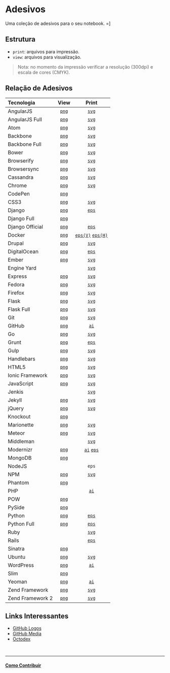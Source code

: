 # Adesivos

Uma coleção de adesivos para o seu notebook. =]

## Estrutura

* `print`: arquivos para impressão.
* `view`: arquivos para visualização.

> Nota: no momento da impressão verificar a resolução (300dpi) e escala de cores (CMYK).

## Relação de Adesivos

| Tecnologia        | View                             | Print                                                                         |
|:------------------|:--------------------------------:|:-----------------------------------------------------------------------------:|
| AngularJS         | [`png`](view/angularjs.png)      | [`svg`](print/angularjs.svg)                                                  |
| AngularJS Full    | [`png`](view/angularjs-full.png) | [`svg`](print/angularjs-full.svg)                                             |
| Atom              | [`png`](view/atom.png)           | [`svg`](print/atom.svg)                                                       |
| Backbone          | [`png`](view/backbone.png)       | [`svg`](print/backbone.svg)                                                   |
| Backbone Full     | [`png`](view/backbone-full.png)  | [`svg`](print/backbone-full.svg)                                              |
| Bower             | [`png`](view/bower.png)          | [`svg`](print/bower.svg)                                                    |
| Browserify        | [`png`](view/browserify.png)     | [`svg`](print/browserify.svg)                                                      |
| Browsersync       | [`png`](view/browsersync.png)    | [`svg`](print/browsersync.svg)                                                |
| Cassandra         | [`png`](view/cassandra.png)      | [`svg`](print/cassandra.svg)                                                  |
| Chrome            | [`png`](view/chrome.png)         | [`svg`](print/chrome.svg)                                                     |
| CodePen           | [`png`](view/codepen.png)        |                                                                               |
| CSS3              | [`png`](view/css3.png)           | [`svg`](print/CSS3.svg)                                                       |
| Django            | [`png`](view/django_symbol.png)  | [`eps`](print/django_symbol.eps)                                              |
| Django Full       | [`png`](view/django_full.png)    |                                                                               |
| Django Official   | [`png`](view/django_official.png)| [`eps`](print/django_official.eps)                                            |
| Docker            | [`png`](view/docker-vertical.png)| [`eps(V)`](print/docker-vertical.eps) [`eps(H)`](print/docker-horizontal.eps) |
| Drupal            | [`png`](view/drupal.png)         | [`svg`](print/drupal.svg)                                                     |
| DigitalOcean      | [`png`](view/digitalocean.png)   | [`eps`](print/digitalocean.eps)                                               |
| Ember             | [`png`](view/ember.png)          | [`svg`](print/ember.svg)                                                      |
| Engine Yard       |                                  | [`svg`](print/engine-yard.svg)                                                |
| Express           | [`png`](view/express.png)        | [`svg`](print/express.svg)                                                    |
| Fedora            | [`png`](view/fedora.png)         | [`svg`](print/fedora.svg)                                                     |
| Firefox           | [`png`](view/firefox.png)        | [`svg`](print/firefox-logo.svg)                                               |
| Flask             | [`png`](view/flask.png)          | [`svg`](print/flask.svg)                                                      |
| Flask Full        | [`png`](view/flask-full.png)     | [`svg`](print/flask-full.svg)                                                 |
| Git               | [`png`](view/git.png)            | [`svg`](print/Git-logo.svg)                                                   |
| GitHub            | [`png`](view/github.png)         | [`ai`](print/github.ai)                                                       |
| Go                | [`png`](view/gopher.png)         | [`svg`](print/gopher.svg)                                                     |
| Grunt             | [`png`](view/grunt.png)          | [`eps`](print/grunt-logo.eps)                                                 |
| Gulp              | [`png`](view/gulp.png)           | [`svg`](print/gulp.svg)                                                       |
| Handlebars        | [`png`](view/handlebars.png)     | [`svg`](print/handlebars.svg)                                                 |
| HTML5             | [`png`](view/HTML5.png)          | [`svg`](print/HTML5_Logo.svg)                                                 |
| Ionic Framework   | [`png`](view/ionic.png)          | [`svg`](print/ionic.svg)                                                      |
| JavaScript        | [`png`](view/javascript.png)     | [`svg`](print/javascript.svg)                                                 |
| Jenkis            |                                  | [`svg`](print/jenkis.svg)                                                     |
| Jekyll            | [`png`](view/jekyll.png)         | [`svg`](print/jekyll.svg)                                                     |
| jQuery            | [`png`](view/jquery.png)         | [`svg`](print/jquery.svg)                                                     |
| Knockout          | [`png`](view/knockout.png)       |                                                                               |
| Marionette        | [`png`](view/marionette.png)     | [`svg`](print/marionette.svg)                                                     |
| Meteor            | [`png`](view/meteor.png)         | [`svg`](print/meteor.svg)                                                     |
| Middleman         |                                  | [`svg`](print/middleman.svg)                                                  |
| Modernizr         | [`png`](view/modernizr.png)      | [`ai`](print/Modernizr%2B2%2BLogo.ai) [`eps`](print/Modernizr%2B2%2BLogo.eps) |
| MongoDB           | [`png`](view/mongodb.png)        |                                                                               |
| NodeJS            |                                  | `eps`                                                                         |
| NPM               | [`png`](view/npm.png)            | [`svg`](print/npm.svg)                                                 |
| Phantom           | [`png`](view/phantomjs.png)      |                                                                               |
| PHP               |                                  | [`ai`](print/php-logo.ai)                                                     |
| POW               | [`png`](view/pow.png)            |                                                                               |
| PySide            | [`png`](view/pyside.png)         |                                                                               |
| Python            | [`png`](view/python_symbol.png)  | [`eps`](print/python_symbol.eps)                                              |
| Python Full       | [`png`](view/python_full.png)    | [`eps`](print/python_full.eps)                                                |
| Ruby              |                                  | [`svg`](print/Ruby_logo.svg)                                                  |
| Rails             |                                  | [`eps`](print/rails.eps)                                                      |
| Sinatra           | [`png`](view/sinatra.png)        |                                                                               |
| Ubuntu            | [`png`](view/ubuntu.png)         | [`svg`](print/ubuntu.svg)                                                     |
| WordPress         | [`png`](view/wordpress.png)      | [`ai`](print/wordpress.ai)                                                    |
| Slim              | [`png`](view/slim.png)           |                                                                               |
| Yeoman            | [`png`](view/yeoman.png)         | [`ai`](print/yeoman.ai)                                                       |
| Zend Framework    | [`png`](view/zend-framework.png) | [`svg`](print/zend-framework.svg)                                             |
| Zend Framework 2  | [`png`](view/zend-framework2.png) | [`svg`](print/zend-framework2.svg)                                           |

## Links Interessantes

* [GitHub Logos](https://github.com/logos)
* [GitHub Media](https://github.com/github/media)
* [Octodex](http://octodex.github.com/)


<br/>

---

#### [Como Contribuir](https://github.com/cerebrobr/cerebro/blob/master/README.md#como-contribuir)
